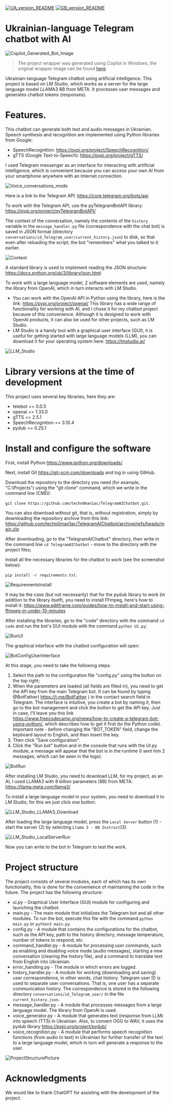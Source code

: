[![UA_version_README](https://raw.githubusercontent.com/techn0man1ac/TelegramAIChatbot/main/imgs/Flags/UA%402x.png)](https://github.com/techn0man1ac/TelegramAIChatbot/)
[![GB_version_README](https://raw.githubusercontent.com/techn0man1ac/TelegramAIChatbot/main/imgs/Flags/GB%402x.png)](https://github.com/techn0man1ac/TelegramAIChatbot/blob/main/README_EN.md)

# Ukrainian-language Telegram chatbot with AI

![Copilot_Generated_Bot_Image](https://raw.githubusercontent.com/techn0man1ac/TelegramAIChatbot/main/imgs/CopilotGeneratedBotImage.jpg)
> The project wrapper was generated using Copilot in Windows, the original wrapper image can be found [here](https://www.bing.com/images/create/tech01aibot-telegram-bot-image-with-the-text-27hell/1-66376f0c15b14dce9b8543e76374b77a?id=%2ffnQhXHy14ZA7U%2bG1mpTTg%3d%3d&view=detailv2&idpp=genimg&idpclose=1&thId=OIG2.0xK8wnUzR5ppwvD_Vfi3&frame=sydedg&FORM=SYDBIC).

Ukrainian-language Telegram chatbot using artificial intelligence. This project is based on LM Studio, which works as a server for the large language model LLAMA3 8B from META. It processes user messages and generates chatbot tokens (responses).

# Features.

This chatbot can generate both text and audio messages in Ukrainian. Speech synthesis and recognition are implemented using Python libraries from Google:
- SpeechRecognition: https://pypi.org/project/SpeechRecognition/
- gTTS (Google Text-to-Speech): https://pypi.org/project/gTTS/

I used Telegram messenger as an interface for interacting with artificial intelligence, which is convenient because you can access your own AI from your smartphone anywhere with an Internet connection. 

![Voice_conversations_mode](https://raw.githubusercontent.com/techn0man1ac/TelegramAIChatbot/main/imgs/conversationVoice.png)

Here is a link to the Telegram API: https://core.telegram.org/bots/api

To work with the Telegram API, use the pyTelegramBotAPI library: https://pypi.org/project/pyTelegramBotAPI/

The context of the conversation, namely the contents of the `history` variable in the `message_handler.py` file (correspondence with the chat bot) is saved in JSON format (directory `conversations/id_Telegram_user/current_history.json`) to disk, so that even after reloading the script, the bot "remembers" what you talked to it earlier.

![Context](https://raw.githubusercontent.com/techn0man1ac/TelegramAIChatbot/main/imgs/context.png)

A standard library is used to implement reading the JSON structure: https://docs.python.org/uk/3/library/json.html

To work with a large language model, 2 software elements are used, namely the library from OpenAI, which in turn interacts with LM Studio.
- You can work with the OpenAI API in Python using the library, here is the link: https://pypi.org/project/openai/
This library has a wide range of functionality for working with AI, and I chose it for my chatbot project because of this convenience. Although it is designed to work with OpenAI products, it can also be used for other projects, such as LM Studio.
- LM Studio is a handy tool with a graphical user interface (GUI), it is useful for getting started with large language models (LLM), you can download it for your operating system here: https://lmstudio.ai/

![LLM_Studio](https://raw.githubusercontent.com/techn0man1ac/TelegramAIChatbot/main/imgs/LLM_Studio.png)

# Library versions at the time of development

This project uses several key libraries, here they are:

- telebot == 0.0.5
- openai == 1.33.0
- gTTS == 2.5.1
- SpeechRecognition == 3.10.4
- pydub == 0.25.1

# Install and configure the software

First, install Python https://www.python.org/downloads/

Next, install Git https://git-scm.com/downloads and log in using GitHub.

Download the repository to the directory you need (for example, "C:\Projects\") using the "git clone" command, which we write in the command line (CMD):

`git clone https://github.com/techn0man1ac/TelegramAIChatbot.git`.

You can also download without git, that is, without registration, simply by downloading the repository archive from this link: https://github.com/techn0man1ac/TelegramAIChatbot/archive/refs/heads/main.zip

After downloading, go to the "TelegramAIChatbot" directory, then write in the command line `cd TelegramAIChatbot` - move to the directory with the project files;

Install all the necessary libraries for the chatbot to work (see the screenshot below):

`pip install -r requirements.txt`.

![RequirementsInstall](https://raw.githubusercontent.com/techn0man1ac/TelegramAIChatbot/main/imgs/CMD.png)

It may be the case (but not necessarily) that for the pydub library to work (in addition to the library itself), you need to install FFmpeg, here's how to install it: https://www.editframe.com/guides/how-to-install-and-start-using-ffmpeg-in-under-10-minutes

After installing the libraries, go to the "code" directory with the command `cd code` and run the bot's GUI module with the command `python UI.py`:

![RunUI](https://raw.githubusercontent.com/techn0man1ac/TelegramAIChatbot/main/imgs/CMD_RUN.png)

The graphical interface with the chatbot configuration will open:

![BotConfigUserInterface](https://raw.githubusercontent.com/techn0man1ac/TelegramAIChatbot/main/imgs/BotConfigUserInterface.png)

At this stage, you need to take the following steps:

1) Select the path to the configuration file "config.py" using the button on the top right;
2) When the parameters are loaded (all fields are filled in), you need to get the API key from the main Telegram bot. It can be found by typing @BotFather( https://t.me/BotFather ) in the contact search field in Telegram. The interface is intuitive, you create a bot by naming it, then go to the bot management and click the button to get the API key. Just in case, I'll leave you this link https://www.freecodecamp.org/news/how-to-create-a-telegram-bot-using-python/, which describes how to get it first (to the Python code).
Important note - before changing the "BOT_TOKEN" field, change the keyboard layout to English, and then insert the key.
3) Then click "Save configuration".
4) Click the "Run bot" button and in the console that runs with the UI.py module, a message will appear that the bot is in the runtime (I sent him 2 messages, which can be seen in the logs):

![BotRun](https://raw.githubusercontent.com/techn0man1ac/TelegramAIChatbot/main/imgs/BotRun.png)

After installing LM Studio, you need to download LLM, for my project, as an AI, I used LLAMA3 with 8 billion parameters (8B) from META: https://llama.meta.com/llama3/

To install a large language model in your system, you need to download it to LM Studio, for this we just click one button:

![LLM_Studio_LLAMA3_Download](https://raw.githubusercontent.com/techn0man1ac/TelegramAIChatbot/main/imgs/LamaDownload.png)

After loading the large language model, press the `Local Server` button (1) - start the server (2) by selecting `Llama 3 - 8B Instruct`(3).

![LLM_Studio_LocalServerRun](https://raw.githubusercontent.com/techn0man1ac/TelegramAIChatbot/main/imgs/LocalServerRun.png)

Now you can write to the bot in Telegram to test the work.

# Project structure

The project consists of several modules, each of which has its own functionality, this is done for the convenience of maintaining the code in the future. The project has the following structure:

- ui.py - Graphical User Interface (GUI) module for configuring and launching the chatbot.
- main.py - The main module that initializes the Telegram bot and all other modules. To run the bot, execute this file with the command `python main.py` or `python3 main.py`.
- config.py - A module that contains the configurations for the chatbot, such as the API key, path to the history directory, message temperature, number of tokens to respond, etc. 
- command_handler.py - A module for processing user commands, such as enabling and disabling voice mode (audio messages), starting a new conversation (clearing the history file), and a command to translate text from English into Ukrainian.
- error_handling.py - The module in which errors are logged.
- history_handler.py - A module for working (downloading and saving) user correspondence, in other words, chat history. Telegram user ID is used to separate user conversations. That is, one user has a separate communication history. The correspondence is stored in the following directory `conversations/id_Telegram_user/` in the file `current_history.json`.
- message_handler.py - A module that processes messages from a large language model. The library from OpenAI is used.
- voice_generator.py - A module that generates text (response from LLM) into speech (TTS) in Ukrainian. Also, to convert OGG to WAV, it uses the pydub library https://pypi.org/project/pydub/
- voice_recognition.py - A module that performs speech recognition functions (from audio to text) in Ukrainian for further transfer of the text to a large language model, which in turn will generate a response to the user.

![ProjectStructurePicture](https://raw.githubusercontent.com/techn0man1ac/TelegramAIChatbot/main/imgs/ProjectStructure.png)

# Acknowledgments

We would like to thank ChatGPT for assisting with the development of the project.
